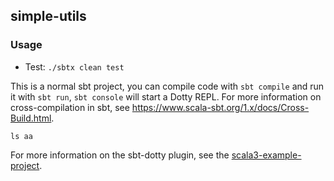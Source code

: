 ## simple-utils

### Usage

- Test: `./sbtx clean test`


This is a normal sbt project, you can compile code with `sbt compile` and run it
with `sbt run`, `sbt console` will start a Dotty REPL. For more information on
cross-compilation in sbt, see <https://www.scala-sbt.org/1.x/docs/Cross-Build.html>.

`ls aa`

For more information on the sbt-dotty plugin, see the
[scala3-example-project](https://github.com/scala/scala3-example-project/blob/main/README.md).
